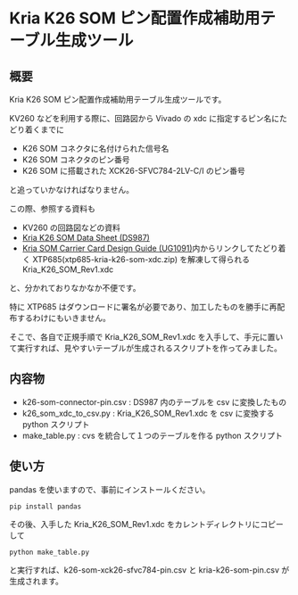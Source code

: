 # Kria K26 SOM ピン配置作成補助用テーブル生成ツール


## 概要

Kria K26 SOM ピン配置作成補助用テーブル生成ツールです。


KV260 などを利用する際に、回路図から Vivado の xdc に指定するピン名にたどり着くまでに

- K26 SOM コネクタに名付けられた信号名
- K26 SOM コネクタのピン番号
- K26 SOM に搭載された XCK26-SFVC784-2LV-C/I のピン番号

と追っていかなければなりません。

この際、参照する資料も

- KV260 の回路図などの資料
- [Kria K26 SOM Data Sheet (DS987)](https://docs.xilinx.com/r/en-US/ds987-k26-som)
- [Kria SOM Carrier Card Design Guide (UG1091)](https://docs.xilinx.com/r/en-US/ug1091-carrier-card-design)内からリンクしてたどり着く XTP685(xtp685-kria-k26-som-xdc.zip) を解凍して得られる Kria_K26_SOM_Rev1.xdc
  
と、分かれておりなかなか不便です。

特に XTP685 はダウンロードに署名が必要であり、加工したものを勝手に再配布するわけにもいきません。

そこで、各自で正規手順で Kria_K26_SOM_Rev1.xdc を入手して、手元に置いて実行すれば、見やすいテーブルが生成されるスクリプトを作ってみました。

## 内容物

- k26-som-connector-pin.csv : DS987 内のテーブルを csv に変換したもの
- k26_som_xdc_to_csv.py : Kria_K26_SOM_Rev1.xdc を csv に変換する python スクリプト
- make_table.py : cvs を統合して１つのテーブルを作る python スクリプト

## 使い方

pandas を使いますので、事前にインストールください。

```
pip install pandas
```

その後、入手した Kria_K26_SOM_Rev1.xdc をカレントディレクトリにコピーして

```
python make_table.py
```

と実行すれば、k26-som-xck26-sfvc784-pin.csv と kria-k26-som-pin.csv が生成されます。











